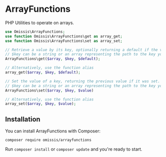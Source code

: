 # ArrayFunctions

PHP Utilities to operate on arrays.

```php
use Omissis\ArrayFunctions;
use function Omissis\ArrayFunctions\get as array_get;
use function Omissis\ArrayFunctions\set as array_set;

// Retrieve a value by its key, optionally returning a default if the value is not found.
// $key can be a string or an array representing the path to the key you are interested into.
ArrayFunctions\get($array, $key, $default);

// Alternatively, use the function alias
array_get($array, $key, $default);

// Set the value of a key, returning the previous value if it was set.
// $key can be a string or an array representing the path to the key you are interested into.
ArrayFunctions\set($array, $key, $value)

// Alternatively, use the function alias
array_set($array, $key, $value);
```

## Installation

You can install ArrayFunctions with Composer:

```
composer require omissis/arrayfunctions
```

Run `composer install` or `composer update` and you're ready to start.
